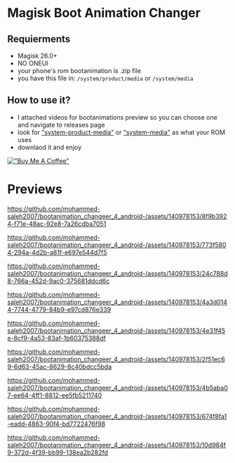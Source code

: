 # Magisk Boot Animation Changer
## Requierments
- Magisk 26.0+
- NO ONEUI 
- your phone's rom bootanimation is .zip file
- you have this file in: `/system/product/media` or `/system/media`
## How to use it?
- I attached videos for bootanimations preview so you can choose one and navigate to releases page
- look for ["system-product-media"](https://github.com/mohammed-saleh2007/bootanimation_changeer_4_android-/releases/tag/system-product-media) or ["system-media"](https://github.com/mohammed-saleh2007/bootanimation_changeer_4_android-/releases/tag/system-media) as what your ROM uses
- downlaod it and enjoy

[!["Buy Me A Coffee"](https://www.buymeacoffee.com/assets/img/custom_images/orange_img.png)](https://www.buymeacoffee.com/supertechman)

# Previews
https://github.com/mohammed-saleh2007/bootanimation_changeer_4_android-/assets/140978153/8f9b3924-f71e-48ac-92e8-7a26cdba7051

https://github.com/mohammed-saleh2007/bootanimation_changeer_4_android-/assets/140978153/773f5804-294a-4d2b-a81f-e697e544d7f5

https://github.com/mohammed-saleh2007/bootanimation_changeer_4_android-/assets/140978153/24c788d8-766a-452d-9ac0-375681ddcd6c

https://github.com/mohammed-saleh2007/bootanimation_changeer_4_android-/assets/140978153/4a3d0144-7744-4779-84b9-e97cd876e339

https://github.com/mohammed-saleh2007/bootanimation_changeer_4_android-/assets/140978153/4e31f45e-8cf9-4a53-83af-1b60375388df

https://github.com/mohammed-saleh2007/bootanimation_changeer_4_android-/assets/140978153/2f51ec69-6d63-45ac-8629-8c40bdcc5bda

https://github.com/mohammed-saleh2007/bootanimation_changeer_4_android-/assets/140978153/4b5aba07-ee64-4ff1-8812-ee5fb5211740

https://github.com/mohammed-saleh2007/bootanimation_changeer_4_android-/assets/140978153/674f8fa1-eadd-4863-90f4-bd7722476f98

https://github.com/mohammed-saleh2007/bootanimation_changeer_4_android-/assets/140978153/10d984f9-372d-4f39-bb99-138ea2b282fd

